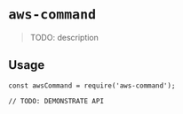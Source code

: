 # `aws-command`

> TODO: description

## Usage

```
const awsCommand = require('aws-command');

// TODO: DEMONSTRATE API
```
